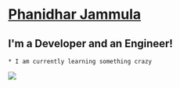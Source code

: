 # [Phanidhar Jammula](https://github.com/PhanidharJammula)

## I'm a Developer and an Engineer!
    * I am currently learning something crazy


![](https://komarev.com/ghpvc/?username=PhanidharJammula&style=flat-square)
